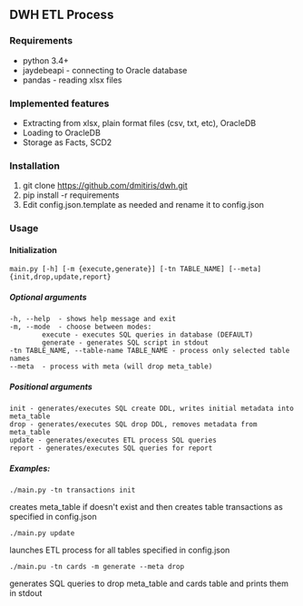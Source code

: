 ## DWH ETL Process
### Requirements
* python 3.4+
* jaydebeapi - connecting to Oracle database
* pandas - reading xlsx files

### Implemented features
* Extracting from xlsx, plain format files (csv, txt, etc), OracleDB
* Loading to OracleDB
* Storage as Facts, SCD2

### Installation
1) git clone https://github.com/dmitiris/dwh.git
2) pip install -r requirements
3) Edit config.json.template as needed and rename it to config.json

### Usage
#### Initialization
    main.py [-h] [-m {execute,generate}] [-tn TABLE_NAME] [--meta] {init,drop,update,report}

##### Optional arguments 
    -h, --help  - shows help message and exit
    -m, --mode  - choose between modes:
            execute - executes SQL queries in database (DEFAULT)
            generate - generates SQL script in stdout
    -tn TABLE_NAME, --table-name TABLE_NAME - process only selected table names
    --meta  - process with meta (will drop meta_table)

##### Positional arguments
    init - generates/executes SQL create DDL, writes initial metadata into meta_table
    drop - generates/executes SQL drop DDL, removes metadata from meta_table
    update - generates/executes ETL process SQL queries
    report - generates/executes SQL queries for report

##### Examples:
    ./main.py -tn transactions init
creates meta_table if doesn't exist and then creates table transactions as specified in config.json

    ./main.py update
launches ETL process for all tables specified in config.json

    ./main.pu -tn cards -m generate --meta drop
generates SQL queries to drop meta_table and cards table and prints them in stdout